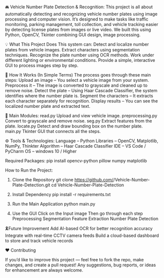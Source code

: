 🚘 Vehicle Number Plate Detection & Recognition: 
This project is all about automatically detecting and recognizing vehicle number plates using image processing and computer vision.
It’s designed to make tasks like traffic monitoring, parking management, toll collection, and vehicle tracking easier by detecting license plates from images or live video.
We built this using Python, OpenCV, Tkinter combining GUI design, image processing.


💡 What This Project Does
This system can:
Detect and localize number plates from vehicle images.
Extract characters using segmentation techniques.
Recognize the plate number using OCR methods.
Work under different lighting or environmental conditions.
Provide a simple, interactive GUI to process images step by step.


🧠 How It Works (In Simple Terms)
The process goes through these main steps:
Upload an image – You select a vehicle image from your system.
Preprocess it – The image is converted to grayscale and cleaned up to remove noise.
Detect the plate – Using Haar Cascade Classifier, the system identifies where the number plate is.
Segment the characters – It extracts each character separately for recognition.
Display results – You can see the localized number plate and extracted text.


🔭 Main Modules:
read.py Upload and view vehicle image.
preprocessing.py Convert to grayscale and remove noise.
seg.py Extract features from the plate.
locate.py Detect and draw bounding box on the number plate.
main.py Tkinter GUI that connects all the steps.


⚙️ Tools & Technologies:
Language – Python
Libraries – OpenCV, Matplotlib, NumPy, Thinkter
Algorithm – Haar Cascade Classifier 
IDE – VS Code / PyCharm
OS – windows 10 / Higher 


Required Packages:
pip install opencv-python pillow numpy matplotlib


How to Run the Project: 
1.	Clone the Repository 
git clone https://github.com/<your-username>/Vehicle-Number-Plate-Detection.git
cd Vehicle-Number-Plate-Detection

2.	Install Dependency 
pip install -r requirements.txt  

3.	Run the Main Application 
python main.py

4.	Use the GUI 
Click on the Input image 
Then go through each step 
    Preprocessing 
    Segmentation 
    Feature Extraction 
    Number Plate Detection

    
🎗️Future Improvement 
 Add AI-based OCR for better recognition accuracy
 Integrate with real-time CCTV camera feeds
 Build a cloud-based dashboard to store and track vehicle records

❤️ Contributing

If you’d like to improve this project — feel free to fork the repo, make changes, and create a pull request!
Any suggestions, bug reports, or ideas for enhancement are always welcome.

